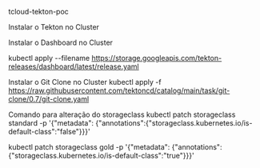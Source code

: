 tcloud-tekton-poc

Instalar o Tekton no Cluster

Instalar o Dashboard no Cluster

kubectl apply --filename https://storage.googleapis.com/tekton-releases/dashboard/latest/release.yaml

Instalar o Git Clone no Cluster
kubectl apply -f https://raw.githubusercontent.com/tektoncd/catalog/main/task/git-clone/0.7/git-clone.yaml


Comando para alteração do storageclass
kubectl patch storageclass standard -p '{"metadata": {"annotations":{"storageclass.kubernetes.io/is-default-class":"false"}}}'

kubectl patch storageclass gold -p '{"metadata": {"annotations":{"storageclass.kubernetes.io/is-default-class":"true"}}}'
